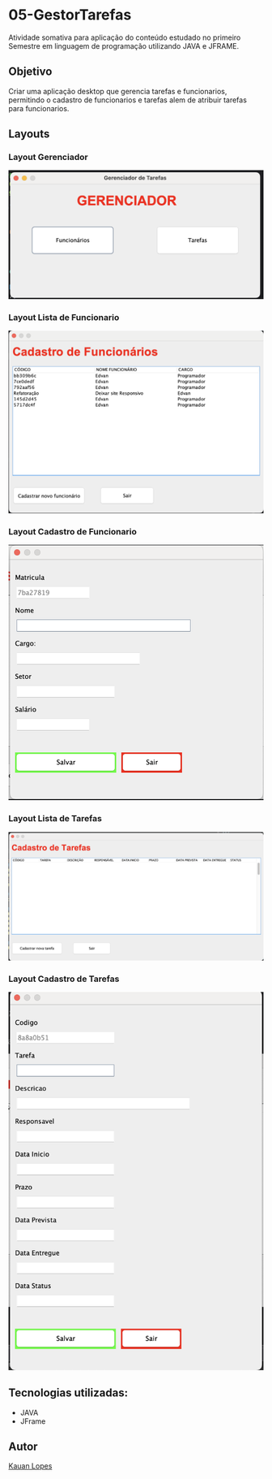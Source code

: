 # 05-GestorTarefas
Atividade somativa para aplicação do conteúdo estudado no primeiro Semestre em linguagem de programação utilizando JAVA e JFRAME.

## Objetivo

Criar uma aplicação desktop que gerencia tarefas e funcionarios, permitindo o cadastro de funcionarios e tarefas alem de atribuir tarefas para funcionarios.

## Layouts

### Layout Gerenciador
![](./Preview/Getenciador.png)

### Layout Lista de Funcionario

![](./Preview/Lista%20de%20Funcionario.png)

### Layout Cadastro de Funcionario

![](./Preview/Cadastro%20Funcionario.png)

### Layout Lista de Tarefas

![](./Preview/Lista%20de%20Tarefas.png)

### Layout Cadastro de Tarefas

![](./Preview/Cadastro%20Tarefas.png)



## Tecnologias utilizadas:

- JAVA
- JFrame

## Autor

[Kauan Lopes](https://www.linkedin.com/in/kauan-lopes-pereira-91b5a022a/)